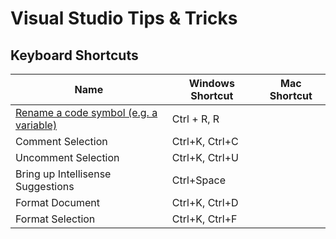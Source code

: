 # Visual Studio Tips & Tricks

## Keyboard Shortcuts

Name | Windows Shortcut | Mac Shortcut |
--- | --- | ---
[Rename a code symbol (e.g. a variable)]((https://docs.microsoft.com/en-us/visualstudio/ide/reference/rename?view=vs-2019)) | Ctrl + R, R |
Comment Selection | Ctrl+K, Ctrl+C |
Uncomment Selection | Ctrl+K, Ctrl+U |
Bring up Intellisense Suggestions | Ctrl+Space |
Format Document | Ctrl+K, Ctrl+D |
Format Selection | Ctrl+K, Ctrl+F |
